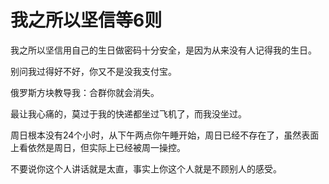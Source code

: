 # 我之所以坚信等6则

我之所以坚信用自己的生日做密码十分安全，是因为从来没有人记得我的生日。 

别问我过得好不好，你又不是没我支付宝。 

俄罗斯方块教导我：合群你就会消失。 

最让我心痛的，莫过于我的快递都坐过飞机了，而我没坐过。 

周日根本没有24个小时，从下午两点你午睡开始，周日已经不存在了，虽然表面上看依然是周日，但实际上已经被周一操控。 

不要说你这个人讲话就是太直，事实上你这个人就是不顾别人的感受。
